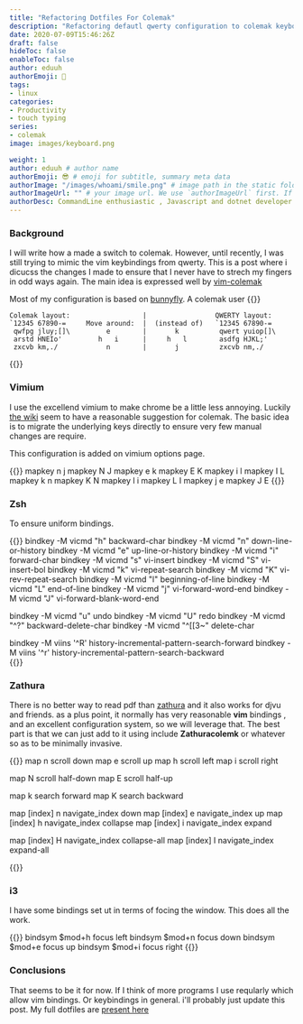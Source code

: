 ```yaml
---
title: "Refactoring Dotfiles For Colemak"
description: "Refactoring defautl qwerty configuration to colemak keyboard layout"
date: 2020-07-09T15:46:26Z
draft: false
hideToc: false
enableToc: false
author: eduuh
authorEmoji: 🤖
tags:
- linux
categories:
- Productivity
- touch typing
series:
- colemak
image: images/keyboard.png

weight: 1
author: eduuh # author name
authorEmoji: 😎 # emoji for subtitle, summary meta data
authorImage: "/images/whoami/smile.png" # image path in the static folder
authorImageUrl: "" # your image url. We use `authorImageUrl` first. If not set, we use `authorImage`.
authorDesc: CommandLine enthusiastic , Javascript and dotnet developer # author description
---
```


### Background

I will write how a made a switch to colemak. However, until recently, I was still trying to mimic the vim keybindings
from qwerty. This is a post where i dicucss the changes I made to ensure that I never have to strech my fingers in odd ways again. The main idea is expressed well by [vim-colemak](https://github.com/jooize/vim-colemak)

Most of my configuration is based on [bunnyfly](https://github.com/bunnyfly/dotfiles). A colemak user
{{<boxmd>}}
```layouts
Colemak layout:                  |                 QWERTY layout:
`12345 67890-=     Move around:  |  (instead of)   `12345 67890-=
 qwfpg jluy;[]\         e        |       k          qwert yuiop[]\
 arstd HNEIo'         h   i      |     h   l        asdfg HJKL;'
 zxcvb km,./            n        |       j          zxcvb nm,./
```
{{</boxmd>}}

### Vimium

I use the excellend vimium to make chrome be a little less annoying. Luckily [the wiki](https://github.com/philc/vimium/wiki/colemak) seem to have a reasonable suggestion for colemak. The basic idea is to migrate the underlying keys directly to ensure very few manual changes are require.

This configuration is added on vimium options page.

{{<boxmd>}}
mapkey n j
mapkey N J
mapkey e k
mapkey E K
mapkey i l
mapkey I L
mapkey k n
mapkey K N
mapkey l i
mapkey L I
mapkey j e
mapkey J E
{{</boxmd>}}

### Zsh

To ensure uniform bindings. 

{{<boxmd>}}
  bindkey -M vicmd "h" backward-char
  bindkey -M vicmd "n" down-line-or-history
  bindkey -M vicmd "e" up-line-or-history
  bindkey -M vicmd "i" forward-char
  bindkey -M vicmd "s" vi-insert
  bindkey -M vicmd "S" vi-insert-bol
  bindkey -M vicmd "k" vi-repeat-search
  bindkey -M vicmd "K" vi-rev-repeat-search
  bindkey -M vicmd "l" beginning-of-line
  bindkey -M vicmd "L" end-of-line
  bindkey -M vicmd "j" vi-forward-word-end
  bindkey -M vicmd "J" vi-forward-blank-word-end

  bindkey -M vicmd "u" undo
  bindkey -M vicmd "U" redo
  bindkey -M vicmd "^?" backward-delete-char
  bindkey -M vicmd "^[[3~" delete-char

  bindkey -M viins '^R' history-incremental-pattern-search-forward
  bindkey -M viins '^r' history-incremental-pattern-search-backward      
{{</boxmd>}}

### Zathura

There is no better way to read pdf than [zathura]() and it also works for djvu and friends. as a plus point, it normally has very reasonable **vim** bindings , and an excellent configuration system, so we will leverage that. The best part is that we can just add to it using include **Zathuracolemk** or whatever so as to be minimally invasive.

{{<boxmd>}}
map n scroll down
map e scroll up
map h scroll left
map i scroll right

map N scroll half-down
map E scroll half-up

map k search forward
map K search backward


map [index] n navigate_index down
map [index] e navigate_index up
map [index] h navigate_index collapse
map [index] i navigate_index expand

map [index] H navigate_index collapse-all
map [index] I navigate_index expand-all

{{</boxmd>}}

### i3

I have some bindings set ut in terms of focing the window. This does all the work.

{{<boxmd>}}
bindsym $mod+h			focus left
bindsym $mod+n			focus down
bindsym $mod+e			focus up
bindsym $mod+i			focus right
{{</boxmd>}}

### Conclusions

That seems to be it for now. If I think of more programs I use reqularly which allow vim bindings. Or keybindings in general. i'll probably just update this post. My full dotfiles are [present here](https://github.com/eduuh/dotfiles)

